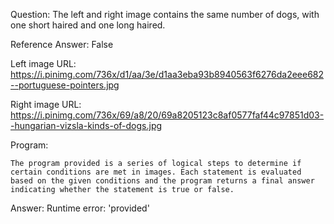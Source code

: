 Question: The left and right image contains the same number of dogs, with one short haired and one long haired.

Reference Answer: False

Left image URL: https://i.pinimg.com/736x/d1/aa/3e/d1aa3eba93b8940563f6276da2eee682--portuguese-pointers.jpg

Right image URL: https://i.pinimg.com/736x/69/a8/20/69a8205123c8af0577faf44c97851d03--hungarian-vizsla-kinds-of-dogs.jpg

Program:

```
The program provided is a series of logical steps to determine if certain conditions are met in images. Each statement is evaluated based on the given conditions and the program returns a final answer indicating whether the statement is true or false.
```
Answer: Runtime error: 'provided'

